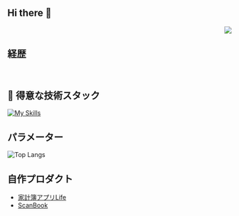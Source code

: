 ## Hi there 👋
<!-- 1. GitHub usernameを変更 -->
<div align="right">
  <img src="https://komarev.com/ghpvc/?username=username" />
</div>


<!-- 2. プロフィールや連絡先を変更 -->
## 経歴

<br>


<!-- 3. 好きな技術スタックに変更 -->
<!-- ライトモート：theme=light, ダークモート：theme=dark -->
<!-- アイコンの選択肢一覧：https://arc.net/l/quote/zizyykfh -->
## 🌱 得意な技術スタック
[![My Skills](https://skillicons.dev/icons?i=swift,flutter,dart,firebase)](https://skillicons.dev)
<br>

##  パラメーター
![Top Langs](https://github-readme-stats.vercel.app/api/top-langs/?username=keito0612&hide_progress=true)
<br>

##  自作プロダクト
<!-- PRODACT-POST-LIST:START -->
- [家計簿アプリLife](https://apps.apple.com/jp/app/%E5%AE%B6%E8%A8%88%E7%B0%BF%E3%82%A2%E3%83%97%E3%83%AAlife/id6457262696)
- [ScanBook](https://apps.apple.com/jp/app/scanbook/id6636538321)
<!-- PRODACT-POST-LIST:END -->
<!-- 4. GitHub usernameを変更, 2箇所 -->
<!-- ライトモート：theme=light, ダークモート：theme=vue-dark  -->

<!--
This repository is a ✨ _special_ ✨ repository because its `README.md` (this file) appears on your GitHub profile.

Here are some ideas to get you started:

- 🔭 I’m currently working on ...
- 🌱 I’m currently learning ...
- 👯 I’m looking to collaborate on ...
- 🤔 I’m looking for help with ...
- 💬 Ask me about ...
- 📫 How to reach me: ...
- 😄 Pronouns: ...
- ⚡ Fun fact: ...
-->
